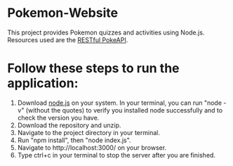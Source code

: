 # Pokemon-Website
This project provides Pokemon quizzes and activities using Node.js.
Resources used are the [RESTful PokeAPI](https://pokeapi.co/).

# Follow these steps to run the application:

1) Download [node.js](https://nodejs.org/en/download/) on your system. In your terminal, you can run "node -v" (without the quotes) to verify you installed node successfully and to check the version you have.
2) Download the repository and unzip.
3) Navigate to the project directory in your terminal.
4) Run "npm install", then "node index.js".
5) Navigate to http://localhost:3000/ on your browser.
6) Type ctrl+c in your terminal to stop the server after you are finished.
